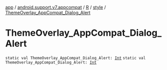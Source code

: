 [app](../../../index.md) / [android.support.v7.appcompat](../../index.md) / [R](../index.md) / [style](index.md) / [ThemeOverlay_AppCompat_Dialog_Alert](.)

# ThemeOverlay_AppCompat_Dialog_Alert

`static val ThemeOverlay_AppCompat_Dialog_Alert: `[`Int`](https://kotlinlang.org/api/latest/jvm/stdlib/kotlin/-int/index.html)
`static val ThemeOverlay_AppCompat_Dialog_Alert: `[`Int`](https://kotlinlang.org/api/latest/jvm/stdlib/kotlin/-int/index.html)